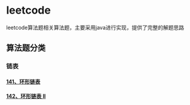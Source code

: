 # leetcode
leetcode算法题相关算法题，主要采用java进行实现，提供了完整的解题思路

## 算法题分类
### 链表
#### [141、环形链表](/src/main/doc/linkedAndTrees/环形链表.md)
#### [142、环形链表 II](/src/main/doc/linkedAndTrees/环形链表2.md)
